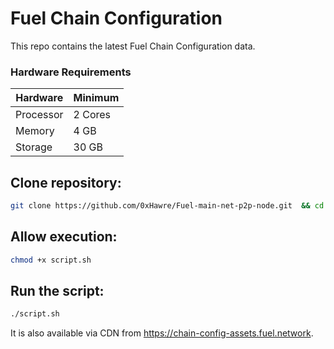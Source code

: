 # Fuel Chain Configuration

This repo contains the latest Fuel Chain Configuration data.


### Hardware Requirements

| Hardware   | Minimum   |
|------------|-----------|
| Processor  | 2 Cores   |
| Memory     | 4 GB      |
| Storage    | 30 GB     |



## Clone  repository:
```sh
git clone https://github.com/0xHawre/Fuel-main-net-p2p-node.git  && cd Fuel-main-net-p2p-node.git
```

## Allow execution:
```sh
chmod +x script.sh 
```

## Run the script:
```sh
./script.sh
```

It is also available via CDN from https://chain-config-assets.fuel.network.
